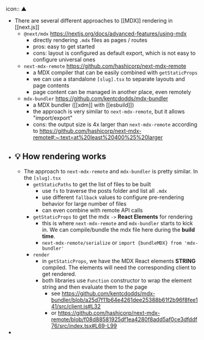 icon:: ▲

- There are several different approaches to [[MDX]] rendering in [[next.js]]
	- `@next/mdx` https://nextjs.org/docs/advanced-features/using-mdx
		- directly rendering `.mdx` files as pages / routes
		- pros: easy to get started
		- cons: layout is configured as default export, which is not easy to configure universal ones
	- `next-mdx-remote` https://github.com/hashicorp/next-mdx-remote
		- a MDX compiler that can be easily combined with `getStaticProps`
		- we can use a standalone `[slug].tsx` to separate layouts and page contents
		- page content can be managed in another place, even remotely
	- `mdx-bundler` https://github.com/kentcdodds/mdx-bundler
		- a MDX bundler ([[xdm]] with [[esbuild]])
		- the approach is very similar to `next-mdx-remote`, but it allows "import/export"
		- cons: the output size is 4x larger than `next-mdx-remote` according to https://github.com/hashicorp/next-mdx-remote#:~:text=at%20least%20400%25%20larger
- ## 💡 How rendering works
	- The approach to `next-mdx-remote` and `mdx-bundler` is pretty similar. In the `[slug].tsx`
		- `getStaticPaths` to get the list of files to be built
			- use `fs` to traverse the posts folder and list all `.mdx`
			- use different `fallback` values to configure pre-rendering behavior for large number of files
			- can even combine with remote API calls
		- `getStaticProps` to get the mdx `->` **React Elements** for rendering
			- this is where `next-mdx-remote` and `mdx-bundler` starts to kick in. We can compile/bundle the mdx file here during the **build time**.
			- `next-mdx-remote/serialize` or `import {bundleMDX} from 'mdx-bundler'`
		- `render`
			- in `getStaticProps`, we have the MDX React elements **STRING** compiled. The elements will need the corresponding client to get rendered.
			- both libraries use `Function` constructor to wrap the element string and then evaluate them to the page
				- see https://github.com/kentcdodds/mdx-bundler/blob/a25d7f11b64e4261dee25388b61f2b96f8fee141/src/client.js#L32
				- or https://github.com/hashicorp/next-mdx-remote/blob/f08d88581925df1ea4280f8add5af0ce3dfddf76/src/index.tsx#L69-L99
-